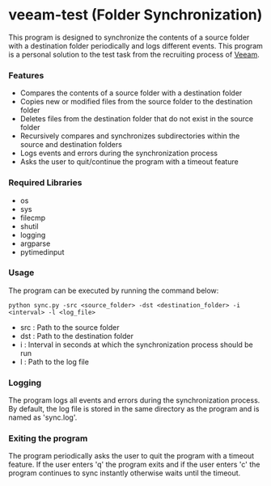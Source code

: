 # veeam-test (Folder Synchronization)
This program is designed to synchronize the contents of a source folder with a destination folder periodically and logs different events. This program is a personal solution to the test task from the recruiting process of [Veeam](https://www.veeam.com/).

### Features
- Compares the contents of a source folder with a destination folder
- Copies new or modified files from the source folder to the destination folder
- Deletes files from the destination folder that do not exist in the source folder
- Recursively compares and synchronizes subdirectories within the source and destination folders
- Logs events and errors during the synchronization process
- Asks the user to quit/continue the program with a timeout feature

### Required Libraries
- os
- sys
- filecmp
- shutil
- logging
- argparse
- pytimedinput

### Usage
The program can be executed by running the command below:
``` 
python sync.py -src <source_folder> -dst <destination_folder> -i <interval> -l <log_file>
```

- src : Path to the source folder
- dst : Path to the destination folder
- i : Interval in seconds at which the synchronization process should be run
- l : Path to the log file

### Logging
The program logs all events and errors during the synchronization process. By default, the log file is stored in the same directory as the program and is named as 'sync.log'.

### Exiting the program
The program periodically asks the user to quit the program with a timeout feature. If the user enters 'q' the program exits and if the user enters 'c' the program continues to sync instantly otherwise waits until the timeout.